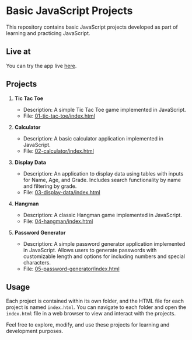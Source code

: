 # Basic JavaScript Projects

This repository contains basic JavaScript projects developed as part of learning and practicing JavaScript.

## Live at

You can try the app live [here](https://hsatya.github.io/basic-projects/).

## Projects

1. **Tic Tac Toe**

   - Description: A simple Tic Tac Toe game implemented in JavaScript.
   - File: [01-tic-tac-toe/index.html](01-tic-tac-toe/index.html)

2. **Calculator**

   - Description: A basic calculator application implemented in JavaScript.
   - File: [02-calculator/index.html](02-calculator/index.html)

3. **Display Data**

   - Description: An application to display data using tables with inputs for Name, Age, and Grade. Includes search functionality by name and filtering by grade.
   - File: [03-display-data/index.html](03-display-data/index.html)

4. **Hangman**

   - Description: A classic Hangman game implemented in JavaScript.
   - File: [04-hangman/index.html](04-hangman/index.html)

5. **Password Generator**

   - Description: A simple password generator application implemented in JavaScript. Allows users to generate passwords with customizable length and options for including numbers and special characters.
   - File: [05-password-generator/index.html](05-password-generator/index.html)

## Usage

Each project is contained within its own folder, and the HTML file for each project is named `index.html`. You can navigate to each folder and open the `index.html` file in a web browser to view and interact with the projects.

Feel free to explore, modify, and use these projects for learning and development purposes.
